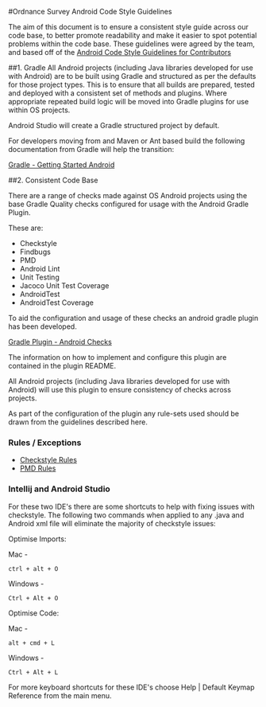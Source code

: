 #Ordnance Survey Android Code Style Guidelines

The aim of this document is to ensure a consistent style guide across our code base, to better promote readability and make it easier to spot potential problems within the code base. 
These guidelines were agreed by the team, and based off of the [Android Code Style Guidelines for Contributors](https://source.android.com/source/code-style.html)

##1. Gradle
All Android projects (including Java libraries developed for use with Android) are to be built using Gradle and structured as per the defaults for those project types. This is to ensure that all builds are prepared, tested and deployed with a consistent set of methods and plugins.
Where appropriate repeated build logic will be moved into Gradle plugins for use within OS projects.

Android Studio will create a Gradle structured project by default. 

For developers moving from and Maven or Ant based build the following documentation from Gradle will help the transition:

[Gradle - Getting Started Android](https://gradle.org/getting-started-android/)

##2. Consistent Code Base

There are a range of checks made against OS Android projects using the base Gradle Quality checks configured for usage with the Android Gradle Plugin.

These are:
- Checkstyle
- Findbugs
- PMD
- Android Lint
- Unit Testing
- Jacoco Unit Test Coverage
- AndroidTest
- AndroidTest Coverage

To aid the configuration and usage of these checks an android gradle plugin has been developed.

[Gradle Plugin - Android Checks](https://github.com/OrdnanceSurvey/gradle-plugin-android-checks)

The information on how to implement and configure this plugin are contained in the plugin README.

All Android projects (including Java libraries developed for use with Android) will use this plugin to ensure consistency of checks across projects.

As part of the configuration of the plugin any rule-sets used should be drawn from the guidelines described here.

### Rules / Exceptions

- [Checkstyle Rules](https://github.com/OrdnanceSurvey/code-style-guide/tree/android/Android/checkstyle)
- [PMD Rules](https://github.com/OrdnanceSurvey/code-style-guide/tree/android/Android/pmd)

### Intellij and Android Studio
For these two IDE's there are some shortcuts to help with fixing issues with checkstyle. The following two commands when applied to any .java and Android xml file will eliminate the majority of checkstyle issues:

Optimise Imports:

Mac - 

    ctrl + alt + O

Windows -

    Ctrl + Alt + O

Optimise Code:

Mac -
    
    alt + cmd + L

Windows -

    Ctrl + Alt + L
    
For more keyboard shortcuts for these IDE's choose Help | Default Keymap Reference from the main menu.
